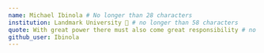 ```yaml
---
name: Michael Ibinola # No longer than 28 characters
institution: Landmark University 🚩 # no longer than 58 characters
quote: With great power there must also come great responsibility # no longer than 100 characters, avoid using quotes(") to guarantee the format remains the same.
github_user: Ibinola
---
```


